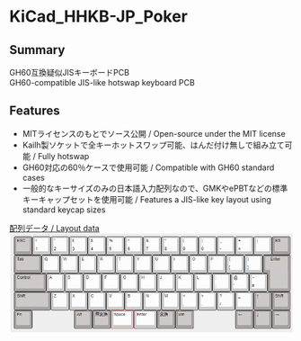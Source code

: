 # KiCad_HHKB-JP_Poker

## Summary
GH60互換疑似JISキーボードPCB  
GH60-compatible JIS-like hotswap keyboard PCB

<!--  ![Render](https://github.com/ai03-2725/JP60/blob/main/Render/Front.png)   -->


## Features  
- MITライセンスのもとでソース公開 / Open-source under the MIT license  
- Kailh製ソケットで全キーホットスワップ可能、はんだ付け無しで組み立て可能 / Fully hotswap  
- GH60対応の60％ケースで使用可能 / Compatible with GH60 standard cases  
- 一般的なキーサイズのみの日本語入力配列なので、GMKやePBTなどの標準キーキャップセットを使用可能 / Features a JIS-like key layout using standard keycap sizes   

 
[配列データ / Layout data](hhttp://www.keyboard-layout-editor.com/#/gists/5ac90f0792192c119a41c317cfdb1084)  
![Layout Image](https://github.com/kuzumotch/KiCad_HHKB-JP_Poker/blob/main/Assets/Layout.png)  
